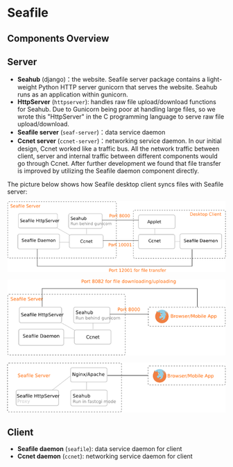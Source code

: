 # Seafile
## Components Overview

## Server

- **Seahub** (django)：the website. Seafile server package contains a light-weight Python HTTP server gunicorn that serves the website. Seahub runs as an application within gunicorn.
- **HttpServer** (``httpserver``): handles raw file upload/download functions for Seahub. Due to Gunicorn being poor at handling large files, so we wrote this "HttpServer" in the C programming language to serve raw file upload/download.
- **Seafile server** (``seaf-server``)：data service daemon
- **Ccnet server** (``ccnet-server``)：networking service daemon. In our initial design, Ccnet worked like a traffic bus. All the network traffic between client, server and internal traffic between different components would go through Ccnet. After further development we found that file transfer is improved by utilizing the Seafile daemon component directly.

The picture below shows how Seafile desktop client syncs files with Seafile server:

![Seafile Sync](images/seafile-sync-arch.png)


![Seafile Sync](images/mobile-arch.png)

![Seafile Sync](images/mobile-nginx-arch.png)

## Client

- **Seafile daemon** (``seafile``): data service daemon for client
- **Ccnet daemon** (``ccnet``): networking service daemon for client

